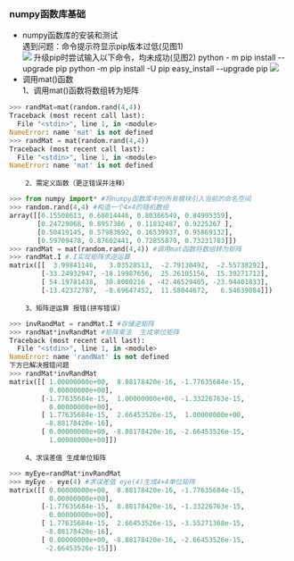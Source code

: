 ### numpy函数库基础
* numpy函数库的安装和测试<br>
		遇到问题：命令提示符显示pip版本过低(见图1)   
    ![](1.numpy/图1.png)
		升级pip时尝试输入以下命令，均未成功(见图2)
    python - m pip install --upgrade pip
    python -m pip install -U pip
    easy_install --upgrade pip
    ![](1.numpy/图2.png)
* 调用mat()函数<br>
		1、调用mat()函数将数组转为矩阵  
```Python
>>> randMat=mat(random.rand(4,4))
Traceback (most recent call last):
  File "<stdin>", line 1, in <module>
NameError: name 'mat' is not defined
>>> randMat = mat(random.rand(4,4))
Traceback (most recent call last):
  File "<stdin>", line 1, in <module>
NameError: name 'mat' is not defined
```
		2、需定义函数（更正错误并注释）
```Python
>>> from numpy import* #将numpy函数库中的所有模块引入当前的命名空间
>>> random.rand(4,4) #构造一个4×4的随机数组
array([[0.15508613, 0.68014446, 0.80366549, 0.84995359],
       [0.24729068, 0.8957386 , 0.11832487, 0.9225267 ],
       [0.50419145, 0.57983692, 0.16539937, 0.95869132],
       [0.59709478, 0.87602441, 0.72855879, 0.73231783]])
>>> randMat = mat(random.rand(4,4)) #调用mat函数将数组转为矩阵
>>> randMat.I #.I实现矩阵求逆运算
matrix([[  3.99841146,   3.03528513,  -2.79130492,  -2.55738292],
        [-33.24932947, -18.19987656,  25.26105156,  15.39271712],
        [ 54.19781438,  30.8000216 , -42.46529405, -23.94401833],
        [-13.42372787,  -8.69647452,  11.58044672,   6.54639084]])
```
		3、矩阵逆运算 报错(拼写错误)
```Python
>>> invRandMat = randMat.I #存储逆矩阵
>>> randNat*invRandMat #矩阵乘法  生成单位矩阵
Traceback (most recent call last):
  File "<stdin>", line 1, in <module>
NameError: name 'randNat' is not defined
下方已解决报错问题
>>> randMat*invRandMat
matrix([[ 1.00000000e+00,  8.88178420e-16, -1.77635684e-15,
          0.00000000e+00],
        [-1.77635684e-15,  1.00000000e+00, -1.33226763e-15,
          0.00000000e+00],
        [ 1.77635684e-15,  2.66453526e-15,  1.00000000e+00,
         -8.88178420e-16],
        [ 0.00000000e+00, -8.88178420e-16, -2.66453526e-15,
          1.00000000e+00]])
```
		4、求误差值 生成单位矩阵
```Python
>>> myEye=randMat*invRandMat
>>> myEye - eye(4) #求误差值 eye(4)生成4×4单位矩阵
matrix([[ 0.00000000e+00,  8.88178420e-16, -1.77635684e-15,
          0.00000000e+00],
        [-1.77635684e-15,  8.88178420e-16, -1.33226763e-15,
          0.00000000e+00],
        [ 1.77635684e-15,  2.66453526e-15, -3.55271368e-15,
         -8.88178420e-16],
        [ 0.00000000e+00, -8.88178420e-16, -2.66453526e-15,
         -2.66453526e-15]])
```
